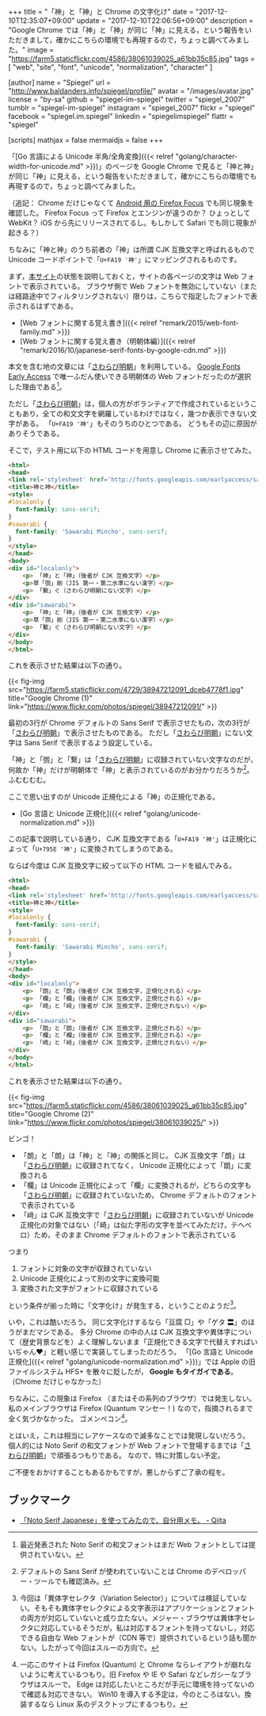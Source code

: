 +++
title = "「神」と「神」と Chrome の文字化け"
date =  "2017-12-10T12:35:07+09:00"
update =  "2017-12-10T22:06:56+09:00"
description = "Google Chrome では「神」と「神」が同じ「神」に見える，という報告をいただきまして，確かにこちらの環境でも再現するので，ちょっと調べてみました。"
image = "https://farm5.staticflickr.com/4586/38061039025_a61bb35c85.jpg"
tags        = [ "web", "site", "font", "unicode", "normalization", "character" ]

[author]
  name      = "Spiegel"
  url       = "http://www.baldanders.info/spiegel/profile/"
  avatar    = "/images/avatar.jpg"
  license   = "by-sa"
  github    = "spiegel-im-spiegel"
  twitter   = "spiegel_2007"
  tumblr    = "spiegel-im-spiegel"
  instagram = "spiegel_2007"
  flickr    = "spiegel"
  facebook  = "spiegel.im.spiegel"
  linkedin  = "spiegelimspiegel"
  flattr    = "spiegel"

[scripts]
  mathjax = false
  mermaidjs = false
+++

「[Go 言語による Unicode 半角/全角変換]({{< relref "golang/character-width-for-unicode.md" >}})」のページを Google Chrome で見ると「神と神」が同じ「神」に見える，という報告をいただきまして，確かにこちらの環境でも再現するので，ちょっと調べてみました。

（追記： Chrome だけじゃなくて [Android 用の Firefox Focus](https://play.google.com/store/apps/details?id=org.mozilla.focus) でも同じ現象を確認した。 Firefox Focus って Firefox とエンジンが違うのか？ ひょっとして WebKit？ iOS から先にリリースされてるし。もしかして Safari でも同じ現象が起きる？）

ちなみに「神と神」のうち前者の「神」は所謂 CJK 互換文字と呼ばれるもので Unicode コードポイントで「`U+FA19 '神'`」にマッピングされるものです。

まず，[本サイト]の状態を説明しておくと，サイトの各ページの文字は Web フォントで表示されている。
ブラウザ側で Web フォントを無効にしていない（または経路途中でフィルタリングされない）限りは，こちらで指定したフォントで表示されるはずである。

- [Web フォントに関する覚え書き]({{< relref "remark/2015/web-font-family.md" >}})
- [Web フォントに関する覚え書き（明朝体編）]({{< relref "remark/2016/10/japanese-serif-fonts-by-google-cdn.md" >}})

本文を含む地の文章には「[さわらび明朝]」を利用している。
[Google Fonts Early Access](https://fonts.google.com/earlyaccess) で唯一ふだん使いできる明朝体の Web フォントだったのが選択した理由である[^ns1]。

[^ns1]: 最近発表された Noto Serif の和文フォントはまだ Web フォントとしては提供されていない。

ただし「[さわらび明朝]」は，個人の方がボランティアで作成されているということもあり，全ての和文文字を網羅しているわけではなく，幾つか表示できない文字がある。
「`U+FA19 '神'`」もそのうちのひとつである。
どうもその辺に原因がありそうである。

そこで，テスト用に以下の HTML コードを用意し Chrome に表示させてみた。

```html
<html>
<head>
<link rel='stylesheet' href='http://fonts.googleapis.com/earlyaccess/sawarabimincho.css' type='text/css'>
<title>神と神</title>
<style>
#localonly {
  font-family: sans-serif;
}
#sawarabi {
  font-family: 'Sawarabi Mincho', sans-serif;
}
</style>
</head>
<body>
<div id="localonly">
	<p>	「神」と「神」（後者が CJK 互換文字）</p>
	<p>草「彅」剛（JIS 第一・第二水準にない漢字）</p>
	<p>	「繋」ぐ（さわらび明朝にない文字）</p>
</div>
<div id="sawarabi">
	<p>	「神」と「神」（後者が CJK 互換文字）</p>
	<p>草「彅」剛（JIS 第一・第二水準にない漢字）</p>
	<p>	「繋」ぐ（さわらび明朝にない文字）</p>
</div>
</body>
</html>
```

これを表示させた結果は以下の通り。

{{< fig-img src="https://farm5.staticflickr.com/4729/38947212091_dceb4778f1.jpg" title="Google Chrome (1)" link="https://www.flickr.com/photos/spiegel/38947212091/" >}}

最初の3行が Chrome デフォルトの Sans Serif で表示させたもの，次の3行が「[さわらび明朝]」で表示させたものである。
ただし「[さわらび明朝]」にない文字は Sans Serif で表示するよう設定している。

「神」と「彅」と「繋」は「[さわらび明朝]」に収録されていない文字なのだが，何故か「神」だけが明朝体で「神」と表示されているのがお分かりだろうか[^sm1]。
ふむむむむ。

[^sm1]: デフォルトの Sans Serif が使われていないことは Chrome のデベロッパー・ツールでも確認済み。

ここで思い出すのが Unicode 正規化による「神」の正規化である。

- [Go 言語と Unicode 正規化]({{< relref "golang/unicode-normalization.md" >}})

この記事で説明している通り， CJK 互換文字である「`U+FA19 '神'`」は正規化によって「`U+795E '神'`」に変換されてしまうのである。

ならば今度は CJK 互換文字に絞って以下の HTML コードを組んでみる。

```html
<html>
<head>
<link rel='stylesheet' href='http://fonts.googleapis.com/earlyaccess/sawarabimincho.css' type='text/css'>
<title>神と神</title>
<style>
#localonly {
  font-family: sans-serif;
}
#sawarabi {
  font-family: 'Sawarabi Mincho', sans-serif;
}
</style>
</head>
<body>
<div id="localonly">
	<p>	「朗」と「朗」（後者が CJK 互換文字，正規化される）</p>
	<p>	「欄」と「欄」（後者が CJK 互換文字，正規化される）</p>
	<p>	「崎」と「﨑」（後者が CJK 互換文字，正規化されない）</p>
</div>
<div id="sawarabi">
	<p>	「朗」と「朗」（後者が CJK 互換文字，正規化される）</p>
	<p>	「欄」と「欄」（後者が CJK 互換文字，正規化される）</p>
	<p>	「崎」と「﨑」（後者が CJK 互換文字，正規化されない）</p>
</div>
</body>
</html>
```

これを表示させた結果は以下の通り。

{{< fig-img src="https://farm5.staticflickr.com/4586/38061039025_a61bb35c85.jpg" title="Google Chrome (2)" link="https://www.flickr.com/photos/spiegel/38061039025/" >}}

ビンゴ！

- 「朗」と「朗」は「神」と「神」の関係と同じ。 CJK 互換文字「朗」は「[さわらび明朝]」に収録されてなく， Unicode 正規化によって「朗」に変換される
- 「欄」は Unicode 正規化によって「欄」に変換されるが，どちらの文字も「[さわらび明朝]」に収録されていないため， Chrome デフォルトのフォントで表示されている
- 「﨑」は CJK 互換文字で「[さわらび明朝]」に収録されていないが Unicode 正規化の対象ではない（「崎」は似た字形の文字を並べてみただけ，テヘペロ）ため，そのまま Chrome デフォルトのフォントで表示されている

つまり

1. フォントに対象の文字が収録されていない
2. Unicode 正規化によって別の文字に変換可能
3. 変換された文字がフォントに収録されている

という条件が揃った時に「文字化け」が発生する，ということのようだ[^vs1]。

[^vs1]: 今回は「異体字セレクタ（Variation Selector）」については検証していない。そもそも異体字セレクタによる文字表示はアプリケーションとフォントの両方が対応していないと成り立たない。メジャー・ブラウザは異体字セレクタに対応しているそうだが，私は対応するフォントを持ってないし，対応できる自由な Web フォントが（CDN 等で）提供されているという話も聞かない。したがって今回はスルーの方向で。

いや，これは酷いだろう。
同じ文字化けするなら「豆腐 □」や「ゲタ 〓」のほうがまだマシである。
多分 Chrome の中の人は CJK 互換文字や異体字について（歴史背景などを）よく理解しないまま「正規化できる文字で代替えすればいいぢゃん♥」と軽い感じで実装してしまったのだろう。
「[Go 言語と Unicode 正規化]({{< relref "golang/unicode-normalization.md" >}})」では Apple の旧ファイルシステム HFS+ を散々に貶したが， **Google もタイガイである**。（Chrome だけじゃなかった）

ちなみに，この現象は Firefox （またはその系列のブラウザ）では発生しない。
私のメインブラウザは Firefox (Quantum マンセー！) なので，指摘されるまで全く気づかなかった。
ゴメンペコン[^c1]。

[^c1]: 一応このサイトは Firefox (Quantum) と Chrome ならレイアウトが崩れないように考えているつもり。旧 Firefox や IE や Safari などレガシーなブラウザはスルーで。 Edge は対応したいところだが手元に環境を持ってないので確認＆対応できない。 Win10 を導入する予定は，今のところはない。換装するなら Linux 系のデスクトップにするつもり。

とはいえ，これは相当にレアケースなので滅多なことでは発現しないだろう。
個人的には Noto Serif の和文フォントが Web フォントで登場するまでは「[さわらび明朝]」で頑張るつもりである。
なので，特に対策しない予定。

ご不便をおかけすることもあるかもですが，悪しからずご了承の程を。

## ブックマーク

- [「Noto Serif Japanese」を使ってみたので、自分用メモ。 - Qiita](https://qiita.com/umeume66/items/01291353fc43c17da992)

[本サイト]: / "text.Baldanders.info"
[さわらび明朝]: http://sawarabi-fonts.osdn.jp/ "さわらびフォント"
